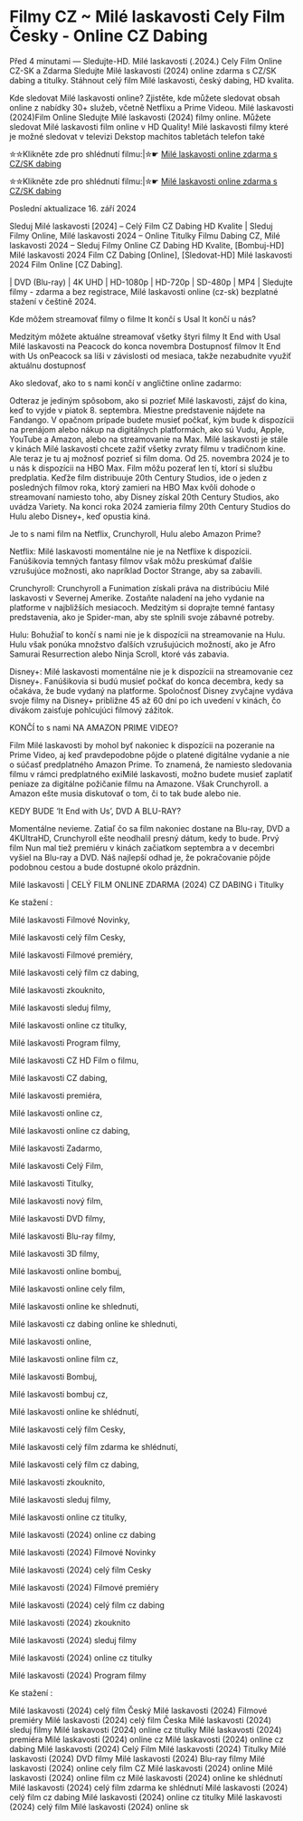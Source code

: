 # Filmy CZ ~ Milé laskavosti Cely Film Česky - Online CZ Dabing

Před 4 minutami — Sledujte-HD. Milé laskavosti (.2024.) Cely Film Online CZ-SK a Zdarma
Sledujte Milé laskavosti (2024) online zdarma s CZ/SK dabing a titulky. Stáhnout celý film Milé laskavosti, český dabing, HD kvalita.

Kde sledovat Milé laskavosti online? Zjistěte, kde můžete sledovat obsah online z nabídky 30+ služeb, včetně Netflixu a Prime Videou. Milé laskavosti (2024)Film Online Sledujte Milé laskavosti (2024) filmy online. Můžete sledovat Milé laskavosti film online v HD Quality! Milé laskavosti filmy které je možné sledovat v televizi Dekstop machitos tabletách telefon také

✮✮Klikněte zde pro shlédnutí filmu:|✮☛ [Milé laskavosti online zdarma s CZ/SK dabing](https://onlinecz-skdabingtitulkyzdarmo.blogspot.com/2024/09/mile-laskavosti-cely-film-online-cz.html)

✮✮Klikněte zde pro shlédnutí filmu:|✮☛ [Milé laskavosti online zdarma s CZ/SK dabing](https://onlinecz-skdabingtitulkyzdarmo.blogspot.com/2024/09/mile-laskavosti-cely-film-online-cz.html)

Poslední aktualizace 16. září 2024


Sleduj Milé laskavosti [2024] – Celý Film CZ Dabing HD Kvalite | Sleduj Filmy Online, Milé laskavosti 2024 – Online Titulky Filmu Dabing CZ, Milé laskavosti 2024 – Sleduj Filmy Online CZ Dabing HD Kvalite, [Bombuj-HD] Milé laskavosti 2024 Film CZ Dabing [Online], [Sledovat-HD] Milé laskavosti 2024 Film Online [CZ Dabing].

| DVD (Blu-ray) | 4K UHD | HD-1080p | HD-720p | SD-480p | MP4 | Sledujte filmy - zdarma a bez registrace, Milé laskavosti online (cz-sk) bezplatné stažení v češtině 2024.

Kde môžem streamovať filmy o filme It končí s Usal It končí u nás?

Medzitým môžete aktuálne streamovať všetky štyri filmy It End with Usal Milé laskavosti na Peacock do konca novembra Dostupnosť filmov It End with Us onPeacock sa líši v závislosti od mesiaca, takže nezabudnite využiť aktuálnu dostupnosť

Ako sledovať, ako to s nami končí v angličtine online zadarmo:

Odteraz je jediným spôsobom, ako si pozrieť Milé laskavosti, zájsť do kina, keď to vyjde v piatok 8. septembra. Miestne predstavenie nájdete na Fandango. V opačnom prípade budete musieť počkať, kým bude k dispozícii na prenájom alebo nákup na digitálnych platformách, ako sú Vudu, Apple, YouTube a Amazon, alebo na streamovanie na Max. Milé laskavosti je stále v kinách Milé laskavosti chcete zažiť všetky zvraty filmu v tradičnom kine. Ale teraz je tu aj možnosť pozrieť si film doma. Od 25. novembra 2024 je to u nás k dispozícii na HBO Max. Film môžu pozerať len tí, ktorí si službu predplatia. Keďže film distribuuje 20th Century Studios, ide o jeden z posledných filmov roka, ktorý zamieri na HBO Max kvôli dohode o streamovaní namiesto toho, aby Disney získal 20th Century Studios, ako uvádza Variety. Na konci roka 2024 zamieria filmy 20th Century Studios do Hulu alebo Disney+, keď opustia kiná.

Je to s nami film na Netflix, Crunchyroll, Hulu alebo Amazon Prime?

Netflix: Milé laskavosti momentálne nie je na Netflixe k dispozícii. Fanúšikovia temných fantasy filmov však môžu preskúmať ďalšie vzrušujúce možnosti, ako napríklad Doctor Strange, aby sa zabavili.

Crunchyroll: Crunchyroll a Funimation získali práva na distribúciu Milé laskavosti v Severnej Amerike. Zostaňte naladení na jeho vydanie na platforme v najbližších mesiacoch. Medzitým si doprajte temné fantasy predstavenia, ako je Spider-man, aby ste splnili svoje zábavné potreby.

Hulu: Bohužiaľ to končí s nami nie je k dispozícii na streamovanie na Hulu. Hulu však ponúka množstvo ďalších vzrušujúcich možností, ako je Afro Samurai Resurrection alebo Ninja Scroll, ktoré vás zabavia.

Disney+: Milé laskavosti momentálne nie je k dispozícii na streamovanie cez Disney+. Fanúšikovia si budú musieť počkať do konca decembra, kedy sa očakáva, že bude vydaný na platforme. Spoločnosť Disney zvyčajne vydáva svoje filmy na Disney+ približne 45 až 60 dní po ich uvedení v kinách, čo divákom zaisťuje pohlcujúci filmový zážitok.

KONČÍ to s nami NA AMAZON PRIME VIDEO?

Film Milé laskavosti by mohol byť nakoniec k dispozícii na pozeranie na Prime Video, aj keď pravdepodobne pôjde o platené digitálne vydanie a nie o súčasť predplatného Amazon Prime. To znamená, že namiesto sledovania filmu v rámci predplatného exiMilé laskavosti, možno budete musieť zaplatiť peniaze za digitálne požičanie filmu na Amazone. Však Crunchyroll. a Amazon ešte musia diskutovať o tom, či to tak bude alebo nie.

KEDY BUDE ‘It End with Us’, DVD A BLU-RAY?

Momentálne nevieme. Zatiaľ čo sa film nakoniec dostane na Blu-ray, DVD a 4KUltraHD, Crunchyroll ešte neodhalil presný dátum, kedy to bude. Prvý film Nun mal tiež premiéru v kinách začiatkom septembra a v decembri vyšiel na Blu-ray a DVD. Náš najlepší odhad je, že pokračovanie pôjde podobnou cestou a bude dostupné okolo prázdnin.

Milé laskavosti | CELÝ FILM ONLINE ZDARMA (2024) CZ DABING i Titulky

Ke stažení :

Milé laskavosti Filmové Novinky,

Milé laskavosti celý film Cesky,

Milé laskavosti Filmové premiéry,

Milé laskavosti celý film cz dabing,

Milé laskavosti zkouknito,

Milé laskavosti sleduj filmy,

Milé laskavosti online cz titulky,

Milé laskavosti Program filmy,

Milé laskavosti CZ HD Film o filmu,

Milé laskavosti CZ dabing,

Milé laskavosti premiéra,

Milé laskavosti online cz,

Milé laskavosti online cz dabing,

Milé laskavosti Zadarmo,

Milé laskavosti Celý Film,

Milé laskavosti Titulky,

Milé laskavosti nový film,

Milé laskavosti DVD filmy,

Milé laskavosti Blu-ray filmy,

Milé laskavosti 3D filmy,

Milé laskavosti online bombuj,

Milé laskavosti online cely film,

Milé laskavosti online ke shlednuti,

Milé laskavosti cz dabing online ke shlednuti,

Milé laskavosti online,

Milé laskavosti online film cz,

Milé laskavosti Bombuj,

Milé laskavosti bombuj cz,

Milé laskavosti online ke shlédnutí,

Milé laskavosti celý film Cesky,

Milé laskavosti celý film zdarma ke shlédnutí,

Milé laskavosti celý film cz dabing,

Milé laskavosti zkouknito,

Milé laskavosti sleduj filmy,

Milé laskavosti online cz titulky,

Milé laskavosti (2024) online cz dabing

Milé laskavosti (2024) Filmové Novinky

Milé laskavosti (2024) celý film Cesky

Milé laskavosti (2024) Filmové premiéry

Milé laskavosti (2024) celý film cz dabing

Milé laskavosti (2024) zkouknito

Milé laskavosti (2024) sleduj filmy

Milé laskavosti (2024) online cz titulky

Milé laskavosti (2024) Program filmy

Ke stažení :

Milé laskavosti (2024) celý film Český Milé laskavosti (2024) Filmové premiéry Milé laskavosti (2024) celý film Česka Milé laskavosti (2024) sleduj filmy Milé laskavosti (2024) online cz titulky Milé laskavosti (2024) premiéra Milé laskavosti (2024) online cz Milé laskavosti (2024) online cz dabing Milé laskavosti (2024) Celý Film Milé laskavosti (2024) Titulky Milé laskavosti (2024) DVD filmy Milé laskavosti (2024) Blu-ray filmy Milé laskavosti (2024) online cely film CZ Milé laskavosti (2024) online Milé laskavosti (2024) online film cz Milé laskavosti (2024) online ke shlédnutí Milé laskavosti (2024) celý film zdarma ke shlédnutí Milé laskavosti (2024) celý film cz dabing Milé laskavosti (2024) online cz titulky Milé laskavosti (2024) celý film Milé laskavosti (2024) online sk
